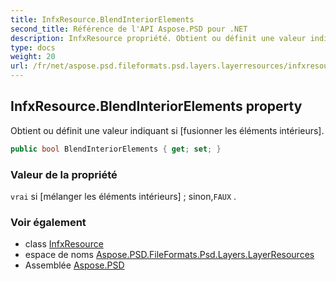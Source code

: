 ```yaml
---
title: InfxResource.BlendInteriorElements
second_title: Référence de l'API Aspose.PSD pour .NET
description: InfxResource propriété. Obtient ou définit une valeur indiquant si fusionner les éléments intérieurs.
type: docs
weight: 20
url: /fr/net/aspose.psd.fileformats.psd.layers.layerresources/infxresource/blendinteriorelements/
---
```

## InfxResource.BlendInteriorElements property

Obtient ou définit une valeur indiquant si [fusionner les éléments intérieurs].

```csharp
public bool BlendInteriorElements { get; set; }
```

### Valeur de la propriété

`vrai` si [mélanger les éléments intérieurs] ; sinon,`FAUX` .

### Voir également

* class [InfxResource](../)
* espace de noms [Aspose.PSD.FileFormats.Psd.Layers.LayerResources](../../infxresource/)
* Assemblée [Aspose.PSD](../../../)



